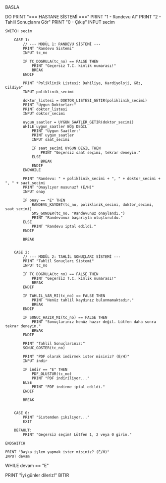BASLA

DO
    PRINT "=== HASTANE SİSTEMİ ==="
    PRINT "1 - Randevu Al"
    PRINT "2 - Tahlil Sonuçlarını Gör"
    PRINT "0 - Çıkış"
    INPUT secim

    SWITCH secim

        CASE 1:
            // --- MODÜL 1: RANDEVU SİSTEMİ ---
            PRINT "Randevu Sistemi"
            INPUT tc_no

            IF TC_DOGRULA(tc_no) == FALSE THEN
                PRINT "Geçersiz T.C. kimlik numarası!"
                BREAK
            ENDIF

            PRINT "Poliklinik Listesi: Dahiliye, Kardiyoloji, Göz, Cildiye"
            INPUT poliklinik_secimi

            doktor_listesi = DOKTOR_LISTESI_GETIR(poliklinik_secimi)
            PRINT "Uygun Doktorlar:"
            PRINT doktor_listesi
            INPUT doktor_secimi

            uygun_saatler = UYGUN_SAATLER_GETIR(doktor_secimi)
            WHILE uygun_saatler BOŞ DEĞİL
                PRINT "Uygun Saatler:"
                PRINT uygun_saatler
                INPUT saat_secimi

                IF saat_secimi UYGUN DEGIL THEN
                    PRINT "Geçersiz saat seçimi, tekrar deneyin."
                ELSE
                    BREAK
                ENDIF
            ENDWHILE

            PRINT "Randevu: " + poliklinik_secimi + ", " + doktor_secimi + ", " + saat_secimi
            PRINT "Onaylıyor musunuz? (E/H)"
            INPUT onay

            IF onay == "E" THEN
                RANDEVU_KAYDET(tc_no, poliklinik_secimi, doktor_secimi, saat_secimi)
                SMS_GONDER(tc_no, "Randevunuz onaylandı.")
                PRINT "Randevunuz başarıyla oluşturuldu."
            ELSE
                PRINT "Randevu iptal edildi."
            ENDIF

            BREAK


        CASE 2:
            // --- MODÜL 2: TAHLİL SONUÇLARI SİSTEMİ ---
            PRINT "Tahlil Sonuçları Sistemi"
            INPUT tc_no

            IF TC_DOGRULA(tc_no) == FALSE THEN
                PRINT "Geçersiz T.C. kimlik numarası!"
                BREAK
            ENDIF

            IF TAHLIL_VAR_MI(tc_no) == FALSE THEN
                PRINT "Henüz tahlil kaydınız bulunmamaktadır."
                BREAK
            ENDIF

            IF SONUC_HAZIR_MI(tc_no) == FALSE THEN
                PRINT "Sonuçlarınız henüz hazır değil. Lütfen daha sonra tekrar deneyin."
                BREAK
            ENDIF

            PRINT "Tahlil Sonuçlarınız:"
            SONUC_GOSTER(tc_no)

            PRINT "PDF olarak indirmek ister misiniz? (E/H)"
            INPUT indir

            IF indir == "E" THEN
                PDF_OLUSTUR(tc_no)
                PRINT "PDF indiriliyor..."
            ELSE
                PRINT "PDF indirme iptal edildi."
            ENDIF

            BREAK


        CASE 0:
            PRINT "Sistemden çıkılıyor..."
            EXIT

        DEFAULT:
            PRINT "Geçersiz seçim! Lütfen 1, 2 veya 0 girin."

    ENDSWITCH

    PRINT "Başka işlem yapmak ister misiniz? (E/H)"
    INPUT devam

WHILE devam == "E"

PRINT "İyi günler dileriz!"
BITIR
